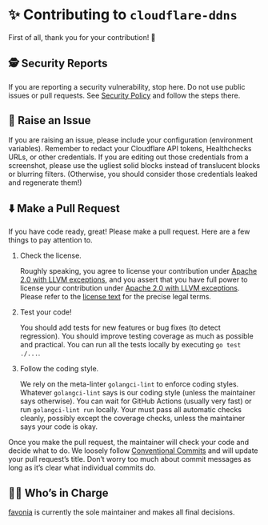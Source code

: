 # ✨ Contributing to `cloudflare-ddns`

First of all, thank you for your contribution! 🤗

## 🕵️ Security Reports

If you are reporting a security vulnerability, stop here. Do not use public issues or pull requests. See [Security Policy](https://github.com/favonia/cloudflare-ddns/security/policy) and follow the steps there.

## 🙋 Raise an Issue

If you are raising an issue, please include your configuration (environment variables). Remember to redact your Cloudflare API tokens, Healthchecks URLs, or other credentials. If you are editing out those credentials from a screenshot, please use the ugliest solid blocks instead of translucent blocks or blurring filters. (Otherwise, you should consider those credentials leaked and regenerate them!)

## ⬇️ Make a Pull Request

If you have code ready, great! Please make a pull request. Here are a few things to pay attention to.

1. Check the license.

   Roughly speaking, you agree to license your contribution under [Apache 2.0 with LLVM exceptions](../LICENSE), and you assert that you have full power to license your contribution under [Apache 2.0 with LLVM exceptions](../LICENSE). Please refer to the [license text](../LICENSE) for the precise legal terms.

2. Test your code!

   You should add tests for new features or bug fixes (to detect regression). You should improve testing coverage as much as possible and practical. You can run all the tests locally by executing `go test ./...`.

3. Follow the coding style.

   We rely on the meta-linter `golangci-lint` to enforce coding styles. Whatever `golangci-lint` says is our coding style (unless the maintainer says otherwise). You can wait for GitHub Actions (usually very fast) or run `golangci-lint run` locally. Your must pass all automatic checks cleanly, possibly except the coverage checks, unless the maintainer says your code is okay.

Once you make the pull request, the maintainer will check your code and decide what to do. We loosely follow [Conventional Commits](https://www.conventionalcommits.org/en/v1.0.0/) and will update your pull request’s title. Don’t worry too much about commit messages as long as it’s clear what individual commits do.

## 🧑‍⚖️ Who’s in Charge

[favonia](mailto:favonia+github@gmail.com) is currently the sole maintainer and makes all final decisions.
